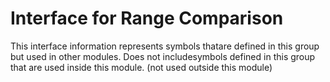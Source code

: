 
# Interface for Range Comparison
This interface information represents symbols thatare defined in this group but used in other modules.  Does not includesymbols defined in this group that are used inside this module.
(not used outside this module)
